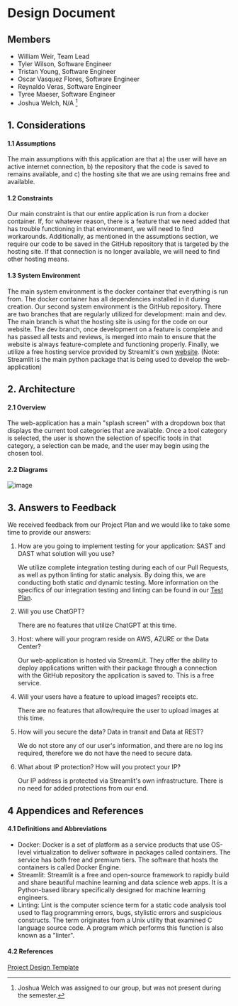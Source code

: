 # Design Document

## Members

- William Weir, Team Lead
- Tyler Wilson, Software Engineer
- Tristan Young, Software Engineer
- Oscar Vasquez Flores, Software Engineer
- Reynaldo Veras, Software Engineer
- Tyree Maeser, Software Engineer
- Joshua Welch, N/A [^1]

[^1]: Joshua Welch was assigned to our group, but was not present during the semester.

## 1. Considerations

#### 1.1 Assumptions

The main assumptions with this application are that a) the user will have an active internet connection, b) the repository that the code is saved to remains available, and c) the hosting site that we are using remains free and available.

#### 1.2 Constraints

Our main constraint is that our entire application is run from a docker container. If, for whatever reason, there is a feature that we need added that has trouble functioning in that environment, we will need to find workarounds. Additionally, as mentioned in the assumptions section, we require our code to be saved in the GitHub repository that is targeted by the hosting site. If that connection is no longer available, we will need to find other hosting means.

#### 1.3 System Environment

The main system environment is the docker container that everything is run from. The docker container has all dependencies installed in it during creation. Our second system environment is the GitHub repository. There are two branches that are regularly utilized for development: main and dev. The main branch is what the hosting site is using for the code on our website. The dev branch, once development on a feature is complete and has passed all tests and reviews, is merged into main to ensure that the website is always feature-complete and functioning properly. Finally, we utilize a free hosting service provided by Streamlit's own [website](https://docs.streamlit.io/streamlit-community-cloud/deploy-your-app). (Note: Streamlit is the main python package that is being used to develop the web-application)

## 2. Architecture

#### 2.1 Overview

The web-application has a main "splash screen" with a dropdown box that displays the current tool categories that are available. Once a tool category is selected, the user is shown the selection of specific tools in that category, a selection can be made, and the user may begin using the chosen tool.

#### 2.2 Diagrams

![image](https://github.com/TheSirLancelot/Netulla/assets/22830818/552adb78-105c-4dc3-9e93-a41bc62ae90c)

## 3. Answers to Feedback

We received feedback from our Project Plan and we would like to take some time to provide our answers:

1. How are you going to implement testing for your application: SAST and DAST what solution will you use?

   We utilize complete integration testing during each of our Pull Requests, as well as python linting for static analysis. By doing this, we are conducting both static _and_ dynamic testing. More information on the specifics of our integration testing and linting can be found in our [Test Plan](https://github.com/TheSirLancelot/Netulla/blob/dev/TestPlan.md).

2. Will you use ChatGPT?

   There are no features that utilize ChatGPT at this time.

3. Host: where will your program reside on AWS, AZURE or the Data Center?

   Our web-application is hosted via StreamLit. They offer the ability to deploy applications written with their package through a connection with the GitHub repository the application is saved to. This is a free service.

4. Will your users have a feature to upload images? receipts etc.

   There are no features that allow/require the user to upload images at this time.

5. How will you secure the data? Data in transit and Data at REST?

   We do not store any of our user's information, and there are no log ins required, therefore we do not have the need to secure data.

6. What about IP protection? How will you protect your IP?

   Our IP address is protected via Streamlit's own infrastructure. There is no need for added protections from our end.

## 4 Appendices and References

#### 4.1 Definitions and Abbreviations

- Docker: Docker is a set of platform as a service products that use OS-level virtualization to deliver software in packages called containers. The service has both free and premium tiers. The software that hosts the containers is called Docker Engine.
- Streamlit: Streamlit is a free and open-source framework to rapidly build and share beautiful machine learning and data science web apps. It is a Python-based library specifically designed for machine learning engineers.
- Linting: Lint is the computer science term for a static code analysis tool used to flag programming errors, bugs, stylistic errors and suspicious constructs. The term originates from a Unix utility that examined C language source code. A program which performs this function is also known as a "linter".

#### 4.2 References

[Project Design Template](https://github.com/imayobrown/DesignDocumentTemplates/blob/master/DesignDocument.md)
